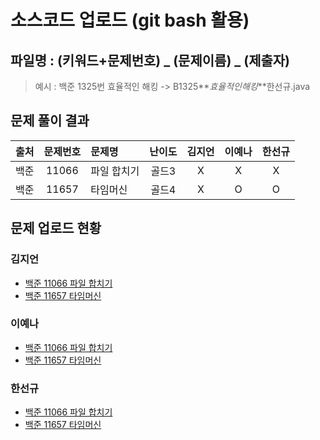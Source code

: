 # 소스코드 업로드 (git bash 활용)

## 파일명 : (키워드+문제번호) _ (문제이름) _ (제출자)

> 예시 : 백준 1325번 효율적인 해킹 -> B1325**_효율적인해킹_**한선규.java

## 문제 풀이 결과

<!-- Table -->

|     출처     | 문제번호 | 문제명      | 난이도 | 김지언 | 이예나 | 한선규 |
| :----------: | :------: | :---------- | :----: | :----: | :----: | :----: |
| 백준 |  11066   | 파일 합치기 | 골드3 |   X    |   X    |   X   |
| 백준 |  11657   | 타임머신    | 골드4 |   X    |   O    |   O   |

## 문제 업로드 현황

### 김지언

- [백준 11066 파일 합치기]()
- [백준 11657 타임머신]()

### 이예나

- [백준 11066 파일 합치기]()
- [백준 11657 타임머신](백준%2011657%20타임머신/B11657_타임머신_이예나.java)

### 한선규

- [백준 11066 파일 합치기]()
- [백준 11657 타임머신](백준%2011657%20타임머신/B11657_타임머신_한선규.java)
